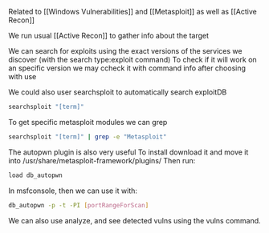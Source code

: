 Related to [[Windows Vulnerabilities]] and [[Metasploit]] as well as [[Active Recon]]

We run usual [[Active Recon]] to gather info about the target

We can search for exploits using the exact versions of the services we discover (with the search type:exploit command)
To check if it will work on an specific version we may ccheck it with command info after choosing with use

We could also user searchsploit to automatically search exploitDB

``` bash
searchsploit "[term]"
```

To get specific metasploit modules we can grep

``` bash
searchsploit "[term]" | grep -e "Metasploit"
```

The autopwn plugin is also very useful
To install download it and move it into /usr/share/metasploit-framework/plugins/
Then run:

``` bash
load db_autopwn
```

In msfconsole, then we can use it with:

``` bash
db_autopwn -p -t -PI [portRangeForScan]
```

We can also use analyze, and see detected vulns using the vulns command.